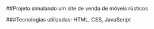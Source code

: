 ##Projeto simulando um site de venda de móveis rústicos 

###Tecnologias utilizadas: HTML, CSS, JavaScript
